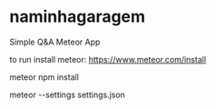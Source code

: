 # naminhagaragem
Simple Q&amp;A Meteor App

to run install meteor: https://www.meteor.com/install

meteor npm install

meteor --settings settings.json
